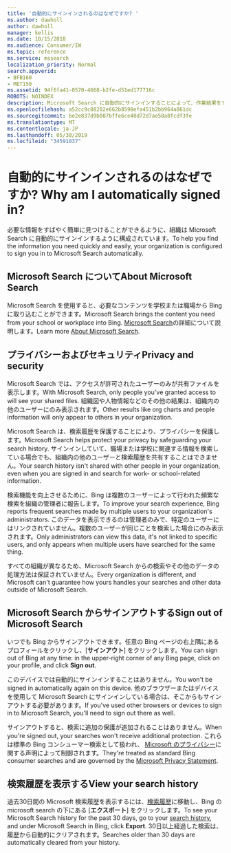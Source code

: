 ```yaml
---
title: '自動的にサインインされるのはなぜですか? '
ms.author: dawholl
author: dawholl
manager: kellis
ms.date: 10/15/2018
ms.audience: Consumer/IW
ms.topic: reference
ms.service: mssearch
localization_priority: Normal
search.appverid:
- BFB160
- MET150
ms.assetid: 94f6fa41-0570-4668-b2fe-d51ed177716c
ROBOTS: NOINDEX
description: Microsoft Search に自動的にサインインすることによって、作業結果をすばやく簡単に検索する方法について説明します。
ms.openlocfilehash: a52cc9c88202e662b8598efa451b2bb964a861dc
ms.sourcegitcommit: be2e837d9b087bffe6ce40d72d7ae58a8fcdf3fe
ms.translationtype: MT
ms.contentlocale: ja-JP
ms.lasthandoff: 05/30/2019
ms.locfileid: "34591037"
---
```

# <a name="why-am-i-automatically-signed-in"></a><span data-ttu-id="945b0-103">自動的にサインインされるのはなぜですか? </span><span class="sxs-lookup"><span data-stu-id="945b0-103">Why am I automatically signed in?</span></span>

<span data-ttu-id="945b0-104">必要な情報をすばやく簡単に見つけることができるように、組織は Microsoft Search に自動的にサインインするように構成されています。</span><span class="sxs-lookup"><span data-stu-id="945b0-104">To help you find the information you need quickly and easily, your organization is configured to sign you in to Microsoft Search automatically.</span></span>
  
## <a name="about-microsoft-search"></a><span data-ttu-id="945b0-105">Microsoft Search について</span><span class="sxs-lookup"><span data-stu-id="945b0-105">About Microsoft Search</span></span>

<span data-ttu-id="945b0-106">Microsoft Search を使用すると、必要なコンテンツを学校または職場から Bing に取り込むことができます。</span><span class="sxs-lookup"><span data-stu-id="945b0-106">Microsoft Search brings the content you need from your school or workplace into Bing.</span></span> <span data-ttu-id="945b0-107">[Microsoft Search](about-microsoft-search.md)の詳細について説明します。</span><span class="sxs-lookup"><span data-stu-id="945b0-107">Learn more [About Microsoft Search](about-microsoft-search.md).</span></span>
  
## <a name="privacy-and-security"></a><span data-ttu-id="945b0-108">プライバシーおよびセキュリティ</span><span class="sxs-lookup"><span data-stu-id="945b0-108">Privacy and security</span></span>

<span data-ttu-id="945b0-109">Microsoft Search では、アクセスが許可されたユーザーのみが共有ファイルを表示します。</span><span class="sxs-lookup"><span data-stu-id="945b0-109">With Microsoft Search, only people you've granted access to will see your shared files.</span></span> <span data-ttu-id="945b0-110">組織図や人物情報などのその他の結果は、組織内の他のユーザーにのみ表示されます。</span><span class="sxs-lookup"><span data-stu-id="945b0-110">Other results like org charts and people information will only appear to others in your organization.</span></span>
  
<span data-ttu-id="945b0-111">Microsoft Search は、検索履歴を保護することにより、プライバシーを保護します。</span><span class="sxs-lookup"><span data-stu-id="945b0-111">Microsoft Search helps protect your privacy by safeguarding your search history.</span></span> <span data-ttu-id="945b0-112">サインインしていて、職場または学校に関連する情報を検索している場合でも、組織内の他のユーザーと検索履歴を共有することはできません。</span><span class="sxs-lookup"><span data-stu-id="945b0-112">Your search history isn't shared with other people in your organization, even when you are signed in and search for work- or school-related information.</span></span>
  
<span data-ttu-id="945b0-113">検索機能を向上させるために、Bing は複数のユーザーによって行われた頻繁な検索を組織の管理者に報告します。</span><span class="sxs-lookup"><span data-stu-id="945b0-113">To improve your search experience, Bing reports frequent searches made by multiple users to your organization's administrators.</span></span> <span data-ttu-id="945b0-114">このデータを表示できるのは管理者のみで、特定のユーザーにはリンクされていません。複数のユーザーが同じことを検索した場合にのみ表示されます。</span><span class="sxs-lookup"><span data-stu-id="945b0-114">Only administrators can view this data, it's not linked to specific users, and only appears when multiple users have searched for the same thing.</span></span>
  
<span data-ttu-id="945b0-115">すべての組織が異なるため、Microsoft Search からの検索やその他のデータの処理方法は保証されていません。</span><span class="sxs-lookup"><span data-stu-id="945b0-115">Every organization is different, and Microsoft can't guarantee how yours handles your searches and other data outside of Microsoft Search.</span></span>
  
## <a name="sign-out-of-microsoft-search"></a><span data-ttu-id="945b0-116">Microsoft Search からサインアウトする</span><span class="sxs-lookup"><span data-stu-id="945b0-116">Sign out of Microsoft Search</span></span>

<span data-ttu-id="945b0-117">いつでも Bing からサインアウトできます。任意の Bing ページの右上隅にあるプロフィールをクリックし、[**サインアウト**] をクリックします。</span><span class="sxs-lookup"><span data-stu-id="945b0-117">You can sign out of Bing at any time: in the upper-right corner of any Bing page, click on your profile, and click **Sign out**.</span></span>
  
<span data-ttu-id="945b0-118">このデバイスでは自動的にサインインすることはありません。</span><span class="sxs-lookup"><span data-stu-id="945b0-118">You won't be signed in automatically again on this device.</span></span> <span data-ttu-id="945b0-119">他のブラウザーまたはデバイスを使用して Microsoft Search にサインインしている場合は、そこからもサインアウトする必要があります。</span><span class="sxs-lookup"><span data-stu-id="945b0-119">If you've used other browsers or devices to sign in to Microsoft Search, you'll need to sign out there as well.</span></span> 
  
<span data-ttu-id="945b0-120">サインアウトすると、検索に追加の保護が追加されることはありません。</span><span class="sxs-lookup"><span data-stu-id="945b0-120">When you're signed out, your searches won't receive additional protection.</span></span> <span data-ttu-id="945b0-121">これらは標準の Bing コンシューマー検索として扱われ、 [Microsoft のプライバシー](https://privacy.microsoft.com/en-us/privacystatement)に関する声明によって制御されます。</span><span class="sxs-lookup"><span data-stu-id="945b0-121">They're treated as standard Bing consumer searches and are governed by the [Microsoft Privacy Statement](https://privacy.microsoft.com/en-us/privacystatement).</span></span>
  
## <a name="view-your-search-history"></a><span data-ttu-id="945b0-122">検索履歴を表示する</span><span class="sxs-lookup"><span data-stu-id="945b0-122">View your search history</span></span>

<span data-ttu-id="945b0-123">過去30日間の Microsoft 検索履歴を表示するには、[検索履歴](https://ssl.bing.com/profile/history)に移動し、Bing の microsoft search の下にある [**エクスポート**] をクリックします。</span><span class="sxs-lookup"><span data-stu-id="945b0-123">To see your Microsoft Search history for the past 30 days, go to your [search history](https://ssl.bing.com/profile/history), and under Microsoft Search in Bing, click **Export**.</span></span> <span data-ttu-id="945b0-124">30日以上経過した検索は、履歴から自動的にクリアされます。</span><span class="sxs-lookup"><span data-stu-id="945b0-124">Searches older than 30 days are automatically cleared from your history.</span></span>

  

